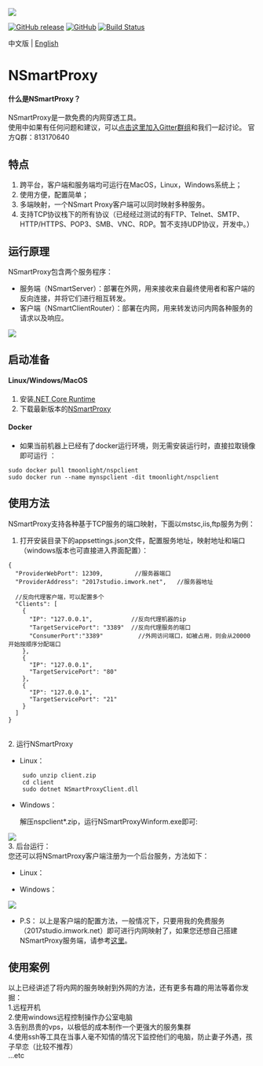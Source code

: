 
<img src="https://github.com/tmoonlight/NSmartProxy/raw/master/NSmartProxyNew.png">

[![GitHub release](https://img.shields.io/github/release/NSmartProxy/NSmartProxy.svg?logoColor=%21%5BGitHub%20release%5D%28https%3A%2F%2Fimg.shields.io%2Fgithub%2Frelease%2Ftmoonlight%2FNSmartProxy.svg%29)](https://github.com/NSmartProxy/NSmartProxy/releases)
[![GitHub](https://img.shields.io/github/license/tmoonlight/NSmartProxy.svg)](https://github.com/NSmartProxy/NSmartProxy/blob/master/LICENSE)
[![Build Status](https://dev.azure.com/NSmartProxy/NSmartProxy/_apis/build/status/tmoonlight.NSmartProxy?branchName=master)](https://dev.azure.com/NSmartProxy/NSmartProxy/_build/latest?definitionId=1&branchName=master)

中文版 | [English](https://github.com/NSmartProxy/NSmartProxy/blob/master/README.md)

# NSmartProxy

#### 什么是NSmartProxy？<br />
NSmartProxy是一款免费的内网穿透工具。<br />
使用中如果有任何问题和建议，可以[点击这里加入Gitter群组](https://gitter.im/NSmartProxy/NSmartProxy)和我们一起讨论。
官方Q群：813170640
## 特点
1. 跨平台，客户端和服务端均可运行在MacOS，Linux，Windows系统上；<br />
2. 使用方便，配置简单；<br />
3. 多端映射，一个NSmart Proxy客户端可以同时映射多种服务。
4. 支持TCP协议栈下的所有协议（已经经过测试的有FTP、Telnet、SMTP、HTTP/HTTPS、POP3、SMB、VNC、RDP。暂不支持UDP协议，开发中。）

## 运行原理
NSmartProxy包含两个服务程序：<br />
* 服务端（NSmartServer）：部署在外网，用来接收来自最终使用者和客户端的反向连接，并将它们进行相互转发。
* 客户端（NSmartClientRouter）：部署在内网，用来转发访问内网各种服务的请求以及响应。
<img src="https://github.com/tmoonlight/NSmartProxy/raw/img/theo.png">

## 启动准备
#### Linux/Windows/MacOS
1. 安装[.NET Core Runtime](https://dotnet.microsoft.com/download)<br />
2. 下载最新版本的[NSmartProxy](https://github.com/NSmartProxy/NSmartProxy/releases)
#### Docker
* 如果当前机器上已经有了docker运行环境，则无需安装运行时，直接拉取镜像即可运行 ：
```
sudo docker pull tmoonlight/nspclient
sudo docker run --name mynspclient -dit tmoonlight/nspclient
```

## 使用方法
NSmartProxy支持各种基于TCP服务的端口映射，下面以mstsc,iis,ftp服务为例：<br />
1. 打开安装目录下的appsettings.json文件，配置服务地址，映射地址和端口（windows版本也可直接进入界面配置）：<br />
```
{
  "ProviderWebPort": 12309,			//服务器端口
  "ProviderAddress": "2017studio.imwork.net",	//服务器地址

  //反向代理客户端，可以配置多个
  "Clients": [
    {
      "IP": "127.0.0.1",           //反向代理机器的ip
      "TargetServicePort": "3389"  //反向代理服务的端口
      "ConsumerPort":"3389"          //外网访问端口，如被占用，则会从20000开始按顺序分配端口
    },
    {
      "IP": "127.0.0.1",
      "TargetServicePort": "80"
    },
    {
      "IP": "127.0.0.1",
      "TargetServicePort": "21"
    }
  ]
}
```
<br />
2. 运行NSmartProxy <br />

* Linux：
```
    sudo unzip client.zip
    cd client
    sudo dotnet NSmartProxyClient.dll
```
* Windows：

	解压nspclient*.zip，运行NSmartProxyWinform.exe即可:
<img src="https://github.com/tmoonlight/100lines/raw/master/5.nspclientwinformrunning.gif" />
<br />
3. 后台运行：<br />
您还可以将NSmartProxy客户端注册为一个后台服务，方法如下：

* Linux：

* Windows：
<img src="https://github.com/tmoonlight/NSmartProxy/raw/master/imgs/servicecn.png">


* P.S： 以上是客户端的配置方法，一般情况下，只要用我的免费服务（2017studio.imwork.net）即可进行内网映射了，如果您还想自己搭建NSmartProxy服务端，请参考[这里](https://github.com/NSmartProxy/NSmartProxy/blob/master/README_SERVER_CN.md)。

## 使用案例
以上已经讲述了将内网的服务映射到外网的方法，还有更多有趣的用法等着你发掘：<br />
1.远程开机
<br />
2.使用windows远程控制操作办公室电脑
<br />
3.告别昂贵的vps，以极低的成本制作一个更强大的服务集群<br />
4.使用ssh等工具在当事人毫不知情的情况下监控他们的电脑，防止妻子外遇，孩子早恋（比较不推荐）<br />
...etc
<br />
